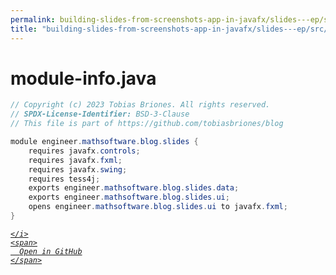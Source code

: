 ```yaml
---
permalink: building-slides-from-screenshots-app-in-javafx/slides---ep/src/main/java/module-info.java.html
title: "building-slides-from-screenshots-app-in-javafx/slides---ep/src/main/java/module-info.java"
---
```


# module-info.java
```java
// Copyright (c) 2023 Tobias Briones. All rights reserved.
// SPDX-License-Identifier: BSD-3-Clause
// This file is part of https://github.com/tobiasbriones/blog

module engineer.mathsoftware.blog.slides {
    requires javafx.controls;
    requires javafx.fxml;
    requires javafx.swing;
    requires tess4j;
    exports engineer.mathsoftware.blog.slides.data;
    exports engineer.mathsoftware.blog.slides.ui;
    opens engineer.mathsoftware.blog.slides.ui to javafx.fxml;
}

```
<div class="social open-gh-btn my-4">
  <a class="btn btn-github" href="https://github.com/tobiasbriones/blog/tree/main/swe/dev/java/javafx/drawing/productivity/building-slides-from-screenshots-app-in-javafx/slides---ep/src/main/java/module-info.java" target="_blank">
    <i class="fab fa-github">
      
    </i>
    <span>
      Open in GitHub
    </span>
  </a>
</div>